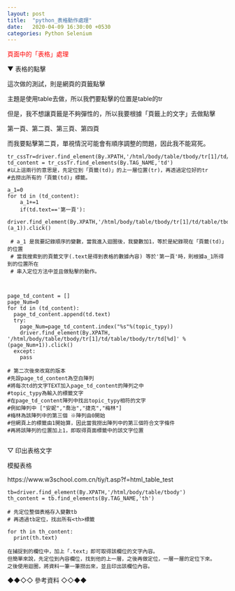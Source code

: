 ```yaml
---
layout: post
title:  "python_表格動作處理"
date:   2020-04-09 16:30:00 +0530
categories: Python Selenium
---
```


<font color="#FF0000">頁面中的「表格」處理</font>

<p>▼ 表格的點擊</p>

<p>這次做的測試，則是網頁的頁籤點擊</p>
<p>主題是使用table去做，所以我們要點擊的位置是table的tr </p>
<p>但是，我不想讓頁籤是不夠彈性的，所以我要根據「頁籤上的文字」去做點擊</p>
<p> 第一頁、第二頁、第三頁、第四頁</p>
<p>而我要點擊第二頁，單視情況可能會有順序調整的問題，因此我不能寫死。</p>
<p></p>

```
tr_cssTr=driver.find_element(By.XPATH,'/html/body/table/tbody/tr[1]/td/table/tbody/tr')
td_content = tr_cssTr.find_elements(By.TAG_NAME,'td')
#以上這兩行的意思是，先定位到「頁籤(td)」的上一層位置(tr)，再透過定位好的tr
#去撈出所有的「頁籤(td)」標籤。

a_1=0
for td in (td_content):
	a_1+=1
	if(td.text=='第一頁'):
	driver.find_element(By.XPATH,'/html/body/table/tbody/tr[1]/td/table/tbody/tr/td[%d]'%(a_1)).click()

 # a_1 是我要記錄順序的變數，當我進入迴圈後，我變數加1，等於是紀錄現在「頁籤(td)」的位置
 # 當我搜索到的頁籤文字(.text是得到表格的數據內容) 等於'第一頁'時，則根據a_1所得到的位置所在
 # 串入定位方法中並且做點擊的動作。



page_td_content = []
page_Num=0
for td in (td_content):
  page_td_content.append(td.text)
  try:
    page_Num=page_td_content.index("%s"%(topic_typy))
    driver.find_element(By.XPATH, '/html/body/table/tbody/tr[1]/td/table/tbody/tr/td[%d]' % (page_Num+1)).click()
  except:
    pass
    
# 第二次後來改寫的版本
#先設page_td_content為空白陣列
#將每次td的文字TEXT加入page_td_content的陣列之中
#topic_typy為輸入的標籤文字
#在page_td_content陣列中找出topic_typy相符的文字
#例如陣列中 ["安妮","喬治","捷克","梅林"]
#梅林為該陣列中的第三個 ※陣列由0開始
#但網頁上的標籤由1開始算，因此當我撈出陣列中的第三個符合文字條件
#再將該陣列的位置加上1，即取得頁面標籤中的該文字位置


```


<p></p>
<p></p>

<p>▽ 印出表格文字</p>

<p>模擬表格</p>
https://www.w3school.com.cn/tiy/t.asp?f=html_table_test
<p></p>
<p></p>

```
tb=driver.find_element(By.XPATH,'/html/body/table/tbody')
th_content = tb.find_elements(By.TAG_NAME,'th')

# 先定位整個表格存入變數tb
# 再透過tb定位，找出所有<th>標籤

for th in th_content:
  print(th.text)
	
在捕捉到的欄位中，加上「.text」即可取得該欄位的文字內容。
但簡單來說，先定位到內容欄位，找到他的上一層，之後再做定位，一層一層的定位下來。
之後使用迴圈，將資料一筆一筆撈出來，並且印出該欄位內容。

```

<p></p>


<p>◆◆◇◇ 參考資料 ◇◇◆◆</p>
<p></p>
